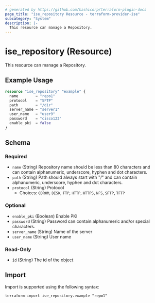 ```yaml
---
# generated by https://github.com/hashicorp/terraform-plugin-docs
page_title: "ise_repository Resource - terraform-provider-ise"
subcategory: "System"
description: |-
  This resource can manage a Repository.
---
```


# ise_repository (Resource)

This resource can manage a Repository.

## Example Usage

```terraform
resource "ise_repository" "example" {
  name        = "repo1"
  protocol    = "SFTP"
  path        = "/dir"
  server_name = "server1"
  user_name   = "user9"
  password    = "cisco123"
  enable_pki  = false
}
```

<!-- schema generated by tfplugindocs -->
## Schema

### Required

- `name` (String) Repository name should be less than 80 characters and can contain alphanumeric, underscore, hyphen and dot characters.
- `path` (String) Path should always start with "/" and can contain alphanumeric, underscore, hyphen and dot characters.
- `protocol` (String) Protocol
  - Choices: `CDROM`, `DISK`, `FTP`, `HTTP`, `HTTPS`, `NFS`, `SFTP`, `TFTP`

### Optional

- `enable_pki` (Boolean) Enable PKI
- `password` (String) Password can contain alphanumeric and/or special characters.
- `server_name` (String) Name of the server
- `user_name` (String) User name

### Read-Only

- `id` (String) The id of the object

## Import

Import is supported using the following syntax:

```shell
terraform import ise_repository.example "repo1"
```
